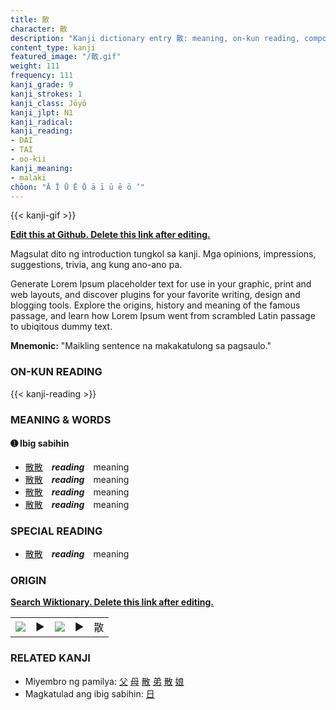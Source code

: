 ```yaml
---
title: 散
character: 散
description: "Kanji dictionary entry 散: meaning, on-kun reading, compounds, origin, related kanji"
content_type: kanji
featured_image: "/散.gif"
weight: 111
frequency: 111
kanji_grade: 9
kanji_strokes: 1
kanji_class: Jōyō
kanji_jlpt: N1
kanji_radical: 
kanji_reading: 
- DAI
- TAI
- oo-kii
kanji_meaning:
- malaki
chōon: "Ā Ī Ū Ē Ō ā ī ū ē ō ’"
---
```

[//]: # (Don't edit the line below. Kanji animated GIF code is automatically generated.)
{{< kanji-gif >}}

[//]: # (Edit below this line.)

**[Edit this at Github. Delete this link after editing.](https://github.com/tim0g/tim/tree/main/content/kanji/散/index.md)**

Magsulat dito ng introduction tungkol sa kanji. Mga opinions, impressions, suggestions, trivia, ang kung ano-ano pa.

Generate Lorem Ipsum placeholder text for use in your graphic, print and web layouts, and discover plugins for your favorite writing, design and blogging tools. Explore the origins, history and meaning of the famous passage, and learn how Lorem Ipsum went from scrambled Latin passage to ubiqitous dummy text.
 
**Mnemonic:** "Maikling sentence na makakatulong sa pagsaulo."

### ON-KUN READING

[//]: # (Don't edit the line below. ON-KUN READING code is automatically generated.)
{{< kanji-reading >}}

### MEANING & WORDS

#### ➊ **Ibig sabihin**
  - [散](../散)[散](../散)　***reading***　meaning
  - [散](../散)[散](../散)　***reading***　meaning
  - [散](../散)[散](../散)　***reading***　meaning
  - [散](../散)[散](../散)　***reading***　meaning

### SPECIAL READING
  - [散](../散)[散](../散)　***reading***　meaning

### ORIGIN

**[Search Wiktionary. Delete this link after editing.](https://wiktionary.org/wiki/散)**
<table class="kanji-table"><tr><td>
<img src="60px-散-bronze.svg.png">
</td><td>▶</td><td>
<img src="60px-散-oracle.svg.png">
</td><td>▶</td>
<td class="kanji-origin">散</td>
</tr></table>

### RELATED KANJI
- Miyembro ng pamilya: [父](../父) [母](../母) [散](../散) [弟](../弟) [散](../散) [娘](../娘)
- Magkatulad ang ibig sabihin: [日](../日)
